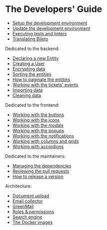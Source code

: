 # The Developers' Guide

- [Setup the development environment](/docs/developers/setup.md)
- [Update the development environment](/docs/developers/update.md)
- [Executing tests and linters](/docs/developers/tests.md)
- [Translating Bileto](/docs/developers/translations.md)

Dedicated to the backend:

- [Declaring a new Entity](/docs/developers/entity.md)
- [Creating a User](/docs/developers/create-user.md)
- [Encrypting data](/docs/developers/encryptor.md)
- [Sorting the entities](/docs/developers/sorters.md)
- [How to paginate the entities](/docs/developers/pagination.md)
- [Working with the tickets' events](/docs/developers/tickets-events.md)
- [Importing data](/docs/developers/import-data.md)
- [Cleaning data](/docs/developers/clean-data.md)

Dedicated to the frontend:

- [Working with the buttons](/docs/developers/buttons.md)
- [Working with the icons](/docs/developers/icons.md)
- [Working with the modals](/docs/developers/modals.md)
- [Working with the popups](/docs/developers/popups.md)
- [Working with the notifications](/docs/developers/notifications.md)
- [Working with columns and grids](/docs/developers/columns-and-grids.md)
- [Working with accordions](/docs/developers/accordions.md)

Dedicated to the maintainers:

- [Managing the dependencies](/docs/developers/dependencies.md)
- [Reviewing the pull requests](/docs/developers/review.md)
- [How to release a version](/docs/developers/release.md)

Architecture:

- [Document upload](/docs/developers/document-upload.md)
- [Email collector](/docs/developers/email-collector.md)
- [GreenMail](/docs/developers/greenmail.md)
- [Roles & permissions](/docs/developers/roles.md)
- [Search engine](/docs/developers/search-engine.md)
- [The Docker images](/docs/developers/docker-images.md)
